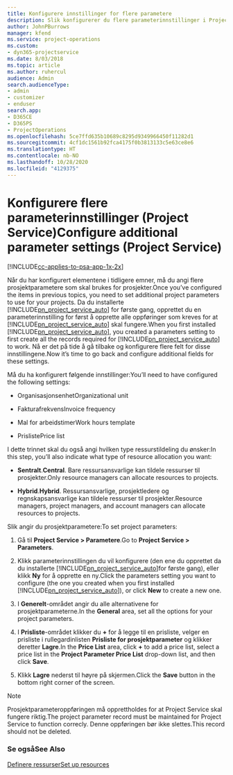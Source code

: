 ```yaml
---
title: Konfigurere innstillinger for flere parametere
description: Slik konfigurerer du flere parameterinnstillinger i Project Service
author: JohnPBurrows
manager: kfend
ms.service: project-operations
ms.custom:
- dyn365-projectservice
ms.date: 8/03/2018
ms.topic: article
ms.author: ruhercul
audience: Admin
search.audienceType:
- admin
- customizer
- enduser
search.app:
- D365CE
- D365PS
- ProjectOperations
ms.openlocfilehash: 5ce7ffd635b10689c8295d9349966450f11282d1
ms.sourcegitcommit: 4cf1dc1561b92fca4175f0b3813133c5e63ce8e6
ms.translationtype: HT
ms.contentlocale: nb-NO
ms.lasthandoff: 10/28/2020
ms.locfileid: "4129375"
---
```

# <a name="configure-additional-parameter-settings-project-service"></a><span data-ttu-id="3a051-103">Konfigurere flere parameterinnstillinger (Project Service)</span><span class="sxs-lookup"><span data-stu-id="3a051-103">Configure additional parameter settings (Project Service)</span></span>

[!INCLUDE[cc-applies-to-psa-app-1x-2x](../includes/cc-applies-to-psa-app-1x-2x.md)]

<span data-ttu-id="3a051-104">Når du har konfigurert elementene i tidligere emner, må du angi flere prosjektparametere som skal brukes for prosjekter.</span><span class="sxs-lookup"><span data-stu-id="3a051-104">Once you’ve configured the items in previous topics, you need to set additional project parameters to use for your projects.</span></span> <span data-ttu-id="3a051-105">Da du installerte [!INCLUDE[pn_project_service_auto](../includes/pn-project-service-auto.md)] for første gang, opprettet du en parameterinnstilling for først å opprette alle oppføringer som kreves for at [!INCLUDE[pn_project_service_auto](../includes/pn-project-service-auto.md)] skal fungere.</span><span class="sxs-lookup"><span data-stu-id="3a051-105">When you first installed [!INCLUDE[pn_project_service_auto](../includes/pn-project-service-auto.md)], you created a parameters setting to first create all the records required for [!INCLUDE[pn_project_service_auto](../includes/pn-project-service-auto.md)] to work.</span></span> <span data-ttu-id="3a051-106">Nå er det på tide å gå tilbake og konfigurere flere felt for disse innstillingene.</span><span class="sxs-lookup"><span data-stu-id="3a051-106">Now it’s time to go back and configure additional fields for these settings.</span></span>  
  
 <span data-ttu-id="3a051-107">Må du ha konfigurert følgende innstillinger:</span><span class="sxs-lookup"><span data-stu-id="3a051-107">You’ll need to have configured the following settings:</span></span>  
  
-   <span data-ttu-id="3a051-108">Organisasjonsenhet</span><span class="sxs-lookup"><span data-stu-id="3a051-108">Organizational unit</span></span>  
  
-   <span data-ttu-id="3a051-109">Fakturafrekvens</span><span class="sxs-lookup"><span data-stu-id="3a051-109">Invoice frequency</span></span>  
  
-   <span data-ttu-id="3a051-110">Mal for arbeidstimer</span><span class="sxs-lookup"><span data-stu-id="3a051-110">Work hours template</span></span>  
  
-   <span data-ttu-id="3a051-111">Prisliste</span><span class="sxs-lookup"><span data-stu-id="3a051-111">Price list</span></span>  
 
<span data-ttu-id="3a051-112">I dette trinnet skal du også angi hvilken type ressurstildeling du ønsker:</span><span class="sxs-lookup"><span data-stu-id="3a051-112">In this step, you’ll also indicate what type of resource allocation you want:</span></span>  
  
- <span data-ttu-id="3a051-113">**Sentralt**.</span><span class="sxs-lookup"><span data-stu-id="3a051-113">**Central**.</span></span> <span data-ttu-id="3a051-114">Bare ressursansvarlige kan tildele ressurser til prosjekter.</span><span class="sxs-lookup"><span data-stu-id="3a051-114">Only resource managers can allocate resources to projects.</span></span>  
  
- <span data-ttu-id="3a051-115">**Hybrid**.</span><span class="sxs-lookup"><span data-stu-id="3a051-115">**Hybrid**.</span></span> <span data-ttu-id="3a051-116">Ressursansvarlige, prosjektledere og regnskapsansvarlige kan tildele ressurser til prosjekter.</span><span class="sxs-lookup"><span data-stu-id="3a051-116">Resource managers, project managers, and account managers can allocate resources to projects.</span></span>  
  
 
<span data-ttu-id="3a051-117">Slik angir du prosjektparametere:</span><span class="sxs-lookup"><span data-stu-id="3a051-117">To set project parameters:</span></span>  
  
1. <span data-ttu-id="3a051-118">Gå til **Project Service > Parametere**.</span><span class="sxs-lookup"><span data-stu-id="3a051-118">Go to **Project Service > Parameters**.</span></span>  
  
2. <span data-ttu-id="3a051-119">Klikk parameterinnstillingen du vil konfigurere (den ene du opprettet da du installerte [!INCLUDE[pn_project_service_auto](../includes/pn-project-service-auto.md)]for første gang), eller klikk **Ny** for å opprette en ny.</span><span class="sxs-lookup"><span data-stu-id="3a051-119">Click the parameters setting you want to configure (the one you created when you first installed [!INCLUDE[pn_project_service_auto](../includes/pn-project-service-auto.md)]), or click **New** to create a new one.</span></span>  
  
3. <span data-ttu-id="3a051-120">I **Generelt**-området angir du alle alternativene for prosjektparameterne.</span><span class="sxs-lookup"><span data-stu-id="3a051-120">In the **General** area, set all the options for your project parameters.</span></span>  
  
4. <span data-ttu-id="3a051-121">I **Prisliste**-området klikker du **+** for å legge til en prisliste, velger en prisliste i rullegardinlisten **Prisliste for prosjektparameter** og klikker deretter **Lagre**.</span><span class="sxs-lookup"><span data-stu-id="3a051-121">In the **Price List** area, click **+** to add a price list, select a price list in the **Project Parameter Price List** drop-down list, and then click **Save**.</span></span>  
  
5. <span data-ttu-id="3a051-122">Klikk **Lagre** nederst til høyre på skjermen.</span><span class="sxs-lookup"><span data-stu-id="3a051-122">Click the **Save** button in the bottom right corner of the screen.</span></span>  

> [!NOTE]
> <span data-ttu-id="3a051-123">Prosjektparameteroppføringen må opprettholdes for at Project Service skal fungere riktig.</span><span class="sxs-lookup"><span data-stu-id="3a051-123">The project parameter record must be maintained for Project Service to function correcly.</span></span> <span data-ttu-id="3a051-124">Denne oppføringen bør ikke slettes.</span><span class="sxs-lookup"><span data-stu-id="3a051-124">This record should not be deleted.</span></span>

### <a name="see-also"></a><span data-ttu-id="3a051-125">Se også</span><span class="sxs-lookup"><span data-stu-id="3a051-125">See Also</span></span>  
 [<span data-ttu-id="3a051-126">Definere ressurser</span><span class="sxs-lookup"><span data-stu-id="3a051-126">Set up resources</span></span>](../psa/set-up-resources.md)
